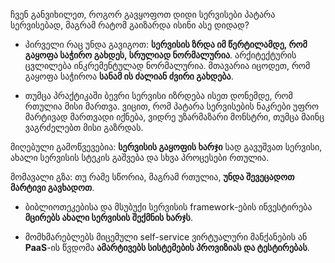ჩვენ განვიხილეთ, როგორ გავყოფოთ დიდი სერვისები პატარა სერვისებად, მაგრამ რატომ გაიზარდა ისინი ასე დიდად?

- პირველი რაც უნდა გავიგოთ: **სერვისის ზრდა იმ წერტილამდე, რომ გაყოფა საჭირო გახდეს, სრულიად ნორმალურია**. არქიტექტურის ცვლილება ინკრემენტულად ნორმალურია. მთავარია იცოდეთ, რომ გაყოფა საჭიროა **სანამ ის ძალიან ძვირი გახდება**.
    
- თუმცა პრაქტიკაში ბევრი სერვისი იზრდება ისეთ დონემდე, რომ რთულია მისი მართვა. ვიცით, რომ პატარა სერვისების ნაკრები უფრო მარტივად მართვადი იქნება, ვიდრე უზარმაზარი მონსტრი, თუმცა მაინც ვაგრძელებთ მისი გაზრდას.
    

მიღებული გამოწვევებია: **სერვისის გაყოფის ხარჯი** სად გავუშვათ სერვისი, ახალი სერვისის სტეკის გაშვება და სხვა პროცესები რთულია.

მომავალი გზა: თუ რამე სწორია, მაგრამ რთულია, **უნდა შევეცადოთ მარტივი გავხადოთ**.

- ბიბლიოთეკებისა და მსუბუქი სერვისის framework-ების ინვესტირება **მცირებს ახალი სერვისის შექმნის ხარჯს**.
    
- მომხმარებლებს მიცემული self-service ვირტუალური მანქანების ან **PaaS**-ის წვდომა **ამარტივებს სისტემების პროვიზიას და ტესტირებას**.
    
